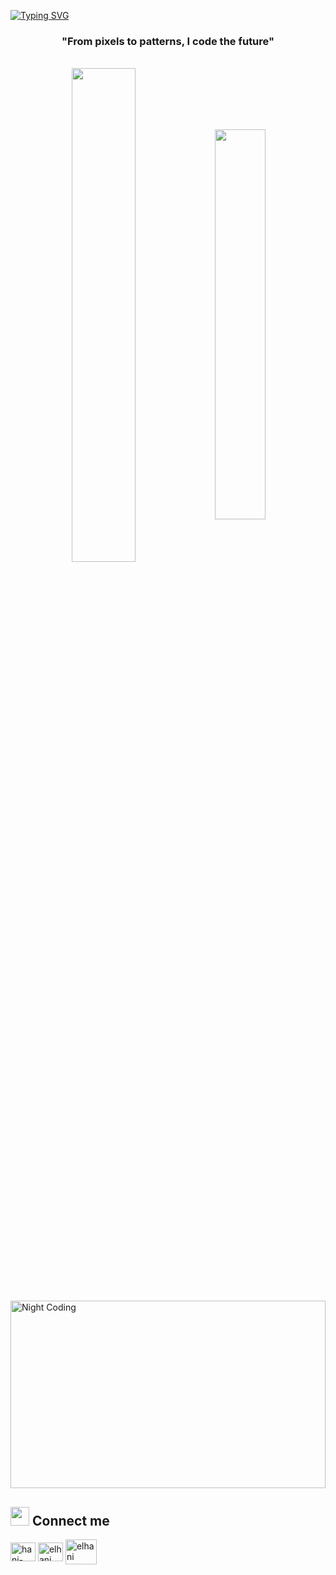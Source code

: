 [![Typing SVG](https://readme-typing-svg.herokuapp.com?color=FF3670&size=35&center=true&vCenter=true&width=1000&lines=Welcome+to+my+GitHub+profile!;My+name+is+Saurabh+Raj;I'm+Computer+Science+Engineering+Student)](https://git.io/typing-svg)

<h3 align="center">"From pixels to patterns, I code the future"</h3>
<br>
<div align="center" style="margin-bottom:200px">
 <img width=45% align="center" src="https://github-readme-stats.vercel.app/api?username=Ahisingh&theme=radical&show_icons=true" />
 <img width=40% align="center" src="https://github-readme-stats.vercel.app/api/top-langs/?username=Ahisingh&layout=compact&theme=radical" />
</div>
<br>

<img alt="Night Coding" src="https://media.giphy.com/media/f3iwJFOVOwuy7K6FFw/giphy.gif" width=100% height="300px" align="center"/>

## <img src="https://media.giphy.com/media/iY8CRBdQXODJSCERIr/giphy.gif" width="30px"> Connect me
<p align="left">
 <a href="https://www.linkedin.com/in/saurabh-raj-41982224b/" target="blank"><img align="center" src="https://raw.githubusercontent.com/rahuldkjain/github-profile-readme-generator/master/src/images/icons/Social/linked-in-alt.svg" alt="hani-fares-072bb5a4/" height="30" width="40" /></a>
 <a href="https://www.instagram.com/saurabh.raj__/" target="blank"><img align="center" src="https://raw.githubusercontent.com/rahuldkjain/github-profile-readme-generator/master/src/images/icons/Social/instagram.svg" alt="elhani__293" height="30" width="40" /></a>
  <a href="rajsaurabh408@gmail.com" target="blank"><img align="center" src="https://www.freepnglogos.com/uploads/email-png/email-western-libraries-12.png" alt="elhani" height="40" width="50" /></a>
